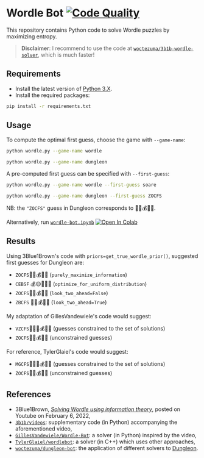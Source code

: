 # Wordle Bot [![Code Quality][codacy-image]][codacy]

This repository contains Python code to solve Wordle puzzles by maximizing entropy.

> **Disclaimer**: I recommend to use the code at [`woctezuma/3b1b-wordle-solver`][wordle-3b1b-solver], which is much faster!

## Requirements

- Install the latest version of [Python 3.X][python-download-url].
- Install the required packages:

```bash
pip install -r requirements.txt
```

## Usage

To compute the optimal first guess, choose the game with `--game-name`:

```bash
python wordle.py --game-name wordle
```

```bash
python wordle.py --game-name dungleon
```

A pre-computed first guess can be specified with `--first-guess`:

```bash
python wordle.py --game-name wordle --first-guess soare
```

```bash
python wordle.py --game-name dungleon --first-guess ZOCFS
```

NB: the `"ZOCFS"` guess in Dungleon corresponds to 🧟👹💰🐸💀.

Alternatively, run [`wordle-bot.ipynb`][colab-notebook]
[![Open In Colab][colab-badge]][colab-notebook]

## Results

Using 3Blue1Brown's code with `priors=get_true_wordle_prior()`, suggested first guesses for Dungleon are:

- `ZOCFS`🧟👹💰🐸💀 (`purely_maximize_information`)
- `CEBSF` 💰🟡🦇💀🐸 (`optimize_for_uniform_distribution`)
- `ZOCFS`🧟👹💰🐸💀 (`look_two_ahead=False`)
- `ZBCFS` 🧟🦇💰🐸💀 (`look_two_ahead=True`)

My adaptation of GillesVandewiele's code would suggest:

- `VZCFS`👨‍🌾🧟💰🐸💀 (guesses constrained to the set of solutions)
- `ZOCFS`🧟👹💰🐸💀 (unconstrained guesses)

For reference, TylerGlaiel's code would suggest:

- `MGCFS`🧙‍♀️👺💰🐸💀 (guesses constrained to the set of solutions)
- `ZOCFS`🧟👹💰🐸💀 (unconstrained guesses)

## References

- 3Blue1Brown, [*Solving Wordle using information theory*][youtube-video], posted on Youtube on February 6, 2022,
- [`3b1b/videos`][youtube-supplementary-code]: supplementary code (in Python) accompanying the aforementioned video,
- [`GillesVandewiele/Wordle-Bot`][wordle-bot-python]: a solver (in Python) inspired by the video,
- [`TylerGlaiel/wordlebot`][wordle-bot-cpp]: a solver (in C++) which uses other approaches,
- [`woctezuma/dungleon-bot`][dungleon-bot]: the application of different solvers to [Dungleon][dungleon-rules].

<!-- Definitions -->

[codacy]: <https://www.codacy.com/gh/woctezuma/Wordle-Bot>
[codacy-image]: <https://api.codacy.com/project/badge/Grade/db464b0064aa4bde8ea084bc80f09dcf>

[python-download-url]: <https://www.python.org/downloads/>
[colab-notebook]: <https://colab.research.google.com/github/woctezuma/Wordle-Bot/blob/colab/wordle-bot.ipynb>
[colab-badge]: <https://colab.research.google.com/assets/colab-badge.svg>

[youtube-video]: <https://www.youtube.com/watch?v=v68zYyaEmEA>
[youtube-supplementary-code]: <https://github.com/3b1b/videos/tree/master/_2022/wordle>
[wordle-3b1b-solver]: <https://github.com/woctezuma/3b1b-wordle-solver>
[wordle-bot-python]: <https://github.com/GillesVandewiele/Wordle-Bot>
[wordle-bot-cpp]: <https://github.com/TylerGlaiel/wordlebot>
[dungleon-bot]: <https://github.com/woctezuma/dungleon-bot>
[dungleon-rules]: <https://github.com/woctezuma/dungleon/wiki/Rules>
